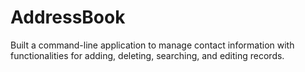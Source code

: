# AddressBook
Built a command-line application to manage contact information with functionalities for adding, deleting,  searching, and editing records. 

